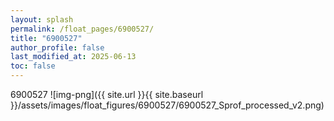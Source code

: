 ```yaml
---
layout: splash
permalink: /float_pages/6900527/
title: "6900527"
author_profile: false
last_modified_at: 2025-06-13
toc: false
---
```

 
6900527
![img-png]({{ site.url }}{{ site.baseurl }}/assets/images/float_figures/6900527/6900527_Sprof_processed_v2.png)